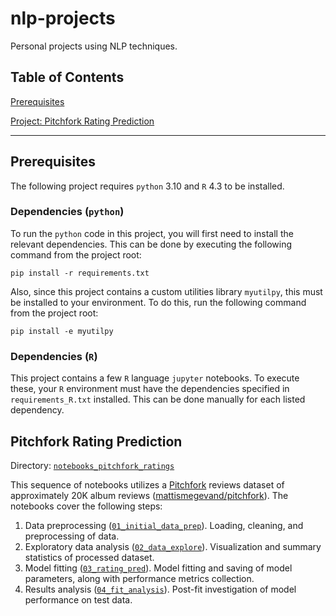 # nlp-projects
Personal projects using NLP techniques.

## Table of Contents

[Prerequisites](#prerequisites)

[Project: Pitchfork Rating Prediction](#pitchfork-rating-prediction)

---

## Prerequisites

The following project requires `python` 3.10 and `R` 4.3 to be installed.

### Dependencies (`python`)
To run the `python` code in this project, you will first need to install the relevant dependencies. This can be done by executing the following command from the project root:

```
pip install -r requirements.txt
```

Also, since this project contains a custom utilities library `myutilpy`, this must be installed to your environment. To do this, run the following command from the project root:

```
pip install -e myutilpy
```

### Dependencies (`R`)
This project contains a few `R` language `jupyter` notebooks. To execute these, your `R` environment must have the dependencies specified in `requirements_R.txt` installed. This can be done manually for each listed dependency.

## Pitchfork Rating Prediction

Directory: [`notebooks_pitchfork_ratings`](./notebooks_pitchfork_ratings/)

This sequence of notebooks utilizes a [Pitchfork](https://pitchfork.com/) reviews dataset of approximately 20K album reviews ([mattismegevand/pitchfork](https://huggingface.co/datasets/mattismegevand/pitchfork)). The notebooks cover the following steps:

1. Data preprocessing ([`01_initial_data_prep`](./notebooks_pitchfork_ratings/01_initial_data_prep.ipynb)). Loading, cleaning, and preprocessing of data.
2. Exploratory data analysis ([`02_data_explore`](./notebooks_pitchfork_ratings/02_data_explore.ipynb)). Visualization and summary statistics of processed dataset.
3. Model fitting ([`03_rating_pred`](./notebooks_pitchfork_ratings/03_rating_pred.ipynb)). Model fitting and saving of model parameters, along with performance metrics collection.
4. Results analysis ([`04_fit_analysis`](./notebooks_pitchfork_ratings/04_fit_analysis.ipynb)). Post-fit investigation of model performance on test data.
